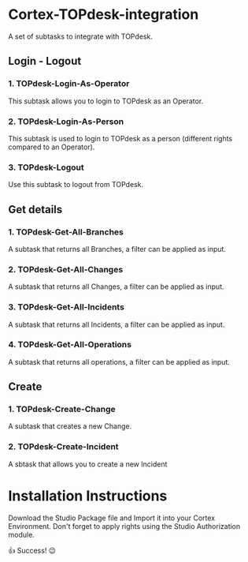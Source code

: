 # Cortex-TOPdesk-integration
A set of subtasks to integrate with TOPdesk.

## Login - Logout
### 1. TOPdesk-Login-As-Operator
This subtask allows you to login to TOPdesk as an Operator.
### 2. TOPdesk-Login-As-Person
This subtask is used to login to TOPdesk as a person (different rights compared to an Operator).
### 3. TOPdesk-Logout
Use this subtask to logout from TOPdesk.

## Get details
### 1. TOPdesk-Get-All-Branches
A subtask that returns all Branches, a filter can be applied as input.
### 2. TOPdesk-Get-All-Changes
A subtask that returns all Changes, a filter can be applied as input.
### 3. TOPdesk-Get-All-Incidents
A subtask that returns all Incidents, a filter can be applied as input.
### 4. TOPdesk-Get-All-Operations
A subtask that returns all operations, a filter can be applied as input.

## Create
### 1. TOPdesk-Create-Change
A subtask that creates a new Change.
### 2. TOPdesk-Create-Incident
A sbtask that allows you to create a new Incident

# Installation Instructions
Download the Studio Package file and Import it into your Cortex Environment.
Don't forget to apply rights using the Studio Authorization module.

:thumbsup: Success! :wink:
